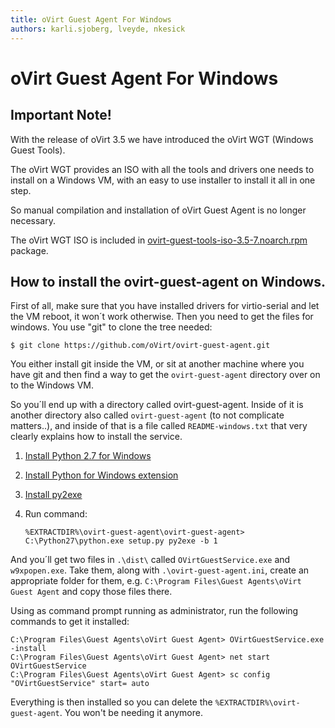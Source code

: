 ```yaml
---
title: oVirt Guest Agent For Windows
authors: karli.sjoberg, lveyde, nkesick
---
```


<!-- TODO: Content review -->

# oVirt Guest Agent For Windows

## Important Note!

With the release of oVirt 3.5 we have introduced the oVirt WGT (Windows Guest Tools).

The oVirt WGT provides an ISO with all the tools and drivers one needs to install on a Windows VM, with an easy to use installer to install it all in one step.

So manual compilation and installation of oVirt Guest Agent is no longer necessary.

The oVirt WGT ISO is included in [ovirt-guest-tools-iso-3.5-7.noarch.rpm](http://resources.ovirt.org/pub/ovirt-3.5/rpm/fc20/noarch/ovirt-guest-tools-iso-3.5-7.noarch.rpm) package.

## How to install the ovirt-guest-agent on Windows.

First of all, make sure that you have installed drivers for virtio-serial and let the VM reboot, it won´t work otherwise. Then you need to get the files for windows. You use "git" to clone the tree needed:

    $ git clone https://github.com/oVirt/ovirt-guest-agent.git

You either install git inside the VM, or sit at another machine where you have git and then find a way to get the `ovirt-guest-agent` directory over on to the Windows VM.

So you´ll end up with a directory called ovirt-guest-agent. Inside of it is another directory also called `ovirt-guest-agent` (to not complicate matters..), and inside of that is a file called `README-windows.txt` that very clearly explains how to install the service.

1.  [Install Python 2.7 for Windows](http://www.python.org/ftp/python/2.7.3/python-2.7.3.msi)
2.  [Install Python for Windows extension](http://sourceforge.net/projects/pywin32/files/pywin32/Build216/pywin32-216.win32-py2.7.exe/download)
3.  [Install py2exe](http://sourceforge.net/projects/py2exe/files/py2exe/0.6.9/py2exe-0.6.9.win32-py2.7.exe/download)
4.  Run command:

        %EXTRACTDIR%\ovirt-guest-agent\ovirt-guest-agent> C:\Python27\python.exe setup.py py2exe -b 1

And you´ll get two files in `.\dist\` called `OVirtGuestService.exe` and `w9xpopen.exe`. Take them, along with `.\ovirt-guest-agent.ini`, create an appropriate folder for them, e.g. `C:\Program Files\Guest Agents\oVirt Guest Agent` and copy those files there.

Using as command prompt running as administrator, run the following commands to get it installed:

    C:\Program Files\Guest Agents\oVirt Guest Agent> OVirtGuestService.exe -install
    C:\Program Files\Guest Agents\oVirt Guest Agent> net start OVirtGuestService
    C:\Program Files\Guest Agents\oVirt Guest Agent> sc config "OVirtGuestService" start= auto

Everything is then installed so you can delete the `%EXTRACTDIR%\ovirt-guest-agent`. You won't be needing it anymore.

